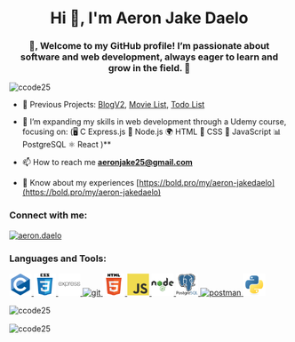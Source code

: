 <h1 align="center">Hi 👋, I'm Aeron Jake Daelo</h1>
<h3 align="center">👋, Welcome to my GitHub profile! I’m passionate about software and web development, always eager to learn and grow in the field. 🚀</h3>

<p align="left"> <img src="https://komarev.com/ghpvc/?username=ccode25&label=Profile%20views&color=0e75b6&style=flat" alt="ccode25" /> </p>

- 🔭 Previous Projects: [BlogV2](https://blogv2-pqnp.onrender.com), [Movie List](https://movie-list-api-project.onrender.com), [Todo List](https://todolist-jp7w.onrender.com)

- 🌱 I’m expanding my skills in web development through a Udemy course, focusing on: (🖥️ C Express.js  🚀 Node.js 🌍 HTML 🎨 CSS 📜 JavaScript 📊 PostgreSQL ⚛️ React )**

- 📫 How to reach me **aeronjake25@gmail.com**

- 📄 Know about my experiences [https://bold.pro/my/aeron-jakedaelo](https://bold.pro/my/aeron-jakedaelo)

<h3 align="left">Connect with me:</h3>
<p align="left">
<a href="https://fb.com/aeron.daelo" target="blank"><img align="center" src="https://raw.githubusercontent.com/rahuldkjain/github-profile-readme-generator/master/src/images/icons/Social/facebook.svg" alt="aeron.daelo" height="30" width="40" /></a>
</p>

<h3 align="left">Languages and Tools:</h3>
<p align="left"> <a href="https://www.cprogramming.com/" target="_blank" rel="noreferrer"> <img src="https://raw.githubusercontent.com/devicons/devicon/master/icons/c/c-original.svg" alt="c" width="40" height="40"/> </a> <a href="https://www.w3schools.com/css/" target="_blank" rel="noreferrer"> <img src="https://raw.githubusercontent.com/devicons/devicon/master/icons/css3/css3-original-wordmark.svg" alt="css3" width="40" height="40"/> </a> <a href="https://expressjs.com" target="_blank" rel="noreferrer"> <img src="https://raw.githubusercontent.com/devicons/devicon/master/icons/express/express-original-wordmark.svg" alt="express" width="40" height="40"/> </a> <a href="https://git-scm.com/" target="_blank" rel="noreferrer"> <img src="https://www.vectorlogo.zone/logos/git-scm/git-scm-icon.svg" alt="git" width="40" height="40"/> </a> <a href="https://www.w3.org/html/" target="_blank" rel="noreferrer"> <img src="https://raw.githubusercontent.com/devicons/devicon/master/icons/html5/html5-original-wordmark.svg" alt="html5" width="40" height="40"/> </a> <a href="https://developer.mozilla.org/en-US/docs/Web/JavaScript" target="_blank" rel="noreferrer"> <img src="https://raw.githubusercontent.com/devicons/devicon/master/icons/javascript/javascript-original.svg" alt="javascript" width="40" height="40"/> </a> <a href="https://nodejs.org" target="_blank" rel="noreferrer"> <img src="https://raw.githubusercontent.com/devicons/devicon/master/icons/nodejs/nodejs-original-wordmark.svg" alt="nodejs" width="40" height="40"/> </a> <a href="https://www.postgresql.org" target="_blank" rel="noreferrer"> <img src="https://raw.githubusercontent.com/devicons/devicon/master/icons/postgresql/postgresql-original-wordmark.svg" alt="postgresql" width="40" height="40"/> </a> <a href="https://postman.com" target="_blank" rel="noreferrer"> <img src="https://www.vectorlogo.zone/logos/getpostman/getpostman-icon.svg" alt="postman" width="40" height="40"/> </a> <a href="https://www.python.org" target="_blank" rel="noreferrer"> <img src="https://raw.githubusercontent.com/devicons/devicon/master/icons/python/python-original.svg" alt="python" width="40" height="40"/> </a> </p>

<p><img align="center" src="https://github-readme-stats.vercel.app/api/top-langs?username=ccode25&show_icons=true&locale=en&layout=compact" alt="ccode25" /></p>

<p><img align="center" src="https://github-readme-streak-stats.herokuapp.com/?user=ccode25&" alt="ccode25" /></p>
